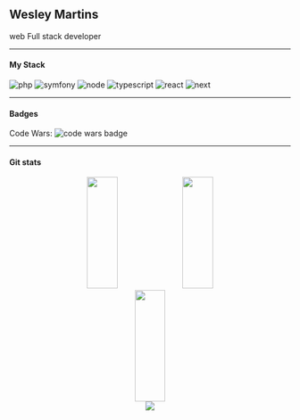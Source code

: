 ## Wesley Martins
web Full stack developer

---
#### My Stack
![php](https://img.shields.io/badge/php-1f2430?style=for-the-badge&logo=php)
![symfony](https://img.shields.io/badge/symfony-1f2430?style=for-the-badge&logo=symfony)
![node](https://img.shields.io/badge/node.js-1f2430?style=for-the-badge&logo=node.js)
![typescript](https://img.shields.io/badge/typescript-1f2430?style=for-the-badge&logo=typescript)
![react](https://img.shields.io/badge/react-1f2430?style=for-the-badge&logo=react)
![next](https://img.shields.io/badge/next.js-1f2430?style=for-the-badge&logo=next.js)

---
#### Badges
Code Wars: ![code wars badge](https://www.codewars.com/users/wesleyJs/badges/micro)

---
#### Git stats
<div style="text-align: center;">
    <img width="33%" height="200" src="https://github-readme-stats.vercel.app/api?username=wesleyjs&show_icons=true&theme=ayu-mirage">
    <img width="33%" height="200" src="https://github-readme-stats.vercel.app/api/top-langs/?username=wesleyJs&layout=compact&langs_count=7&theme=ayu-mirage">
    <img width="33%" height="200" src="https://github-readme-streak-stats.herokuapp.com/?user=wesleyjs&theme=ayu-mirage">
 
</div>

 <div style="text-align: center"> 
  <a href="https://www.linkedin.com/in/wesley-martins-103430207/" target="_blank"><img src="https://img.shields.io/badge/-LinkedIn-%230077B5?style=for-the-badge&logo=linkedin&logoColor=white" target="_blank"></a>  
</div>
